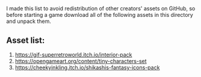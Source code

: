 #
I made this list to avoid redistribution of other creators' assets on GitHub, so before starting a game download all of the following assets in this directory and unpack them.

## Asset list:
1. https://gif-superretroworld.itch.io/interior-pack
2. https://opengameart.org/content/tiny-characters-set
3. https://cheekyinkling.itch.io/shikashis-fantasy-icons-pack